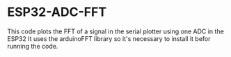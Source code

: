# ESP32-ADC-FFT
This code plots the FFT of a signal in the serial plotter using one ADC in the ESP32
It uses the arduinoFFT library so it's necessary to install it befor running the code.

